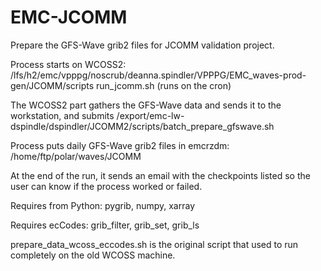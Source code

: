 # EMC-JCOMM
Prepare the GFS-Wave grib2 files for JCOMM validation project.

Process starts on WCOSS2:
/lfs/h2/emc/vpppg/noscrub/deanna.spindler/VPPPG/EMC_waves-prod-gen/JCOMM/scripts
run_jcomm.sh (runs on the cron)

The WCOSS2 part gathers the GFS-Wave data and sends it to the workstation, and submits
/export/emc-lw-dspindle/dspindler/JCOMM2/scripts/batch_prepare_gfswave.sh

Process puts daily GFS-Wave grib2 files in emcrzdm: /home/ftp/polar/waves/JCOMM

At the end of the run, it sends an email with the checkpoints listed so the user can know if the process worked or failed.

Requires from Python: pygrib, numpy, xarray

Requires ecCodes: grib_filter, grib_set, grib_ls

prepare_data_wcoss_eccodes.sh is the original script that used to run completely on the old WCOSS machine.
